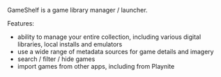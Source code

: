 GameShelf is a game library manager / launcher.

Features:

* ability to manage your entire collection, including various digital libraries, local installs and emulators
* use a wide range of metadata sources for game details and imagery
* search / filter / hide games
* import games from other apps, including from Playnite
